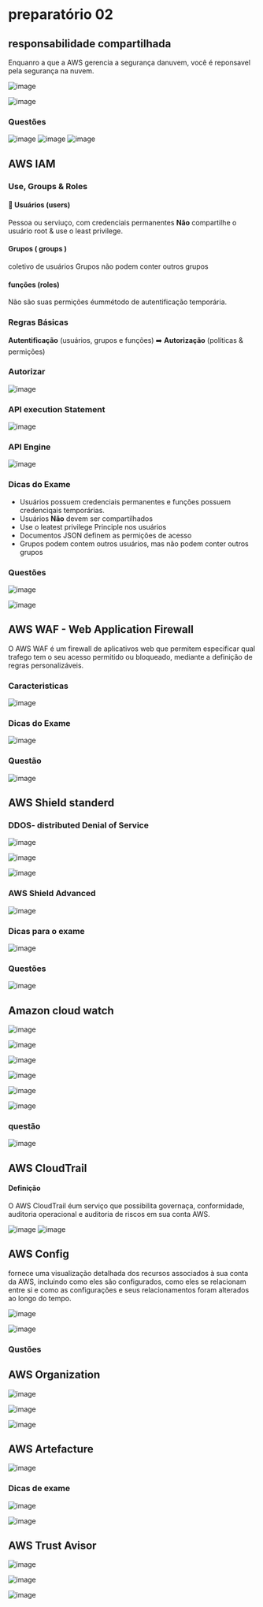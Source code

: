 # preparatório 02
## responsabilidade compartilhada
Enquanro a que a AWS gerencia a segurança danuvem, você é reponsavel pela segurança na nuvem.

![image](https://github.com/luane-loureiro/EscolaDaNuvem-AWS/assets/100947092/bd897157-2071-4aee-84de-9335c201d80e)

![image](https://github.com/luane-loureiro/EscolaDaNuvem-AWS/assets/100947092/5914755b-3c16-409c-b42f-92f4ef406d8b)

### Questões

![image](https://github.com/luane-loureiro/EscolaDaNuvem-AWS/assets/100947092/4d7a12a0-d9de-4441-b0f6-2a6095b66efc)
![image](https://github.com/luane-loureiro/EscolaDaNuvem-AWS/assets/100947092/13fae368-11b3-4b74-9bfe-8f8df86f9abb)
![image](https://github.com/luane-loureiro/EscolaDaNuvem-AWS/assets/100947092/04fe0fd5-3306-4096-b33b-3d2200185ffc)


## AWS IAM
### Use, Groups & Roles
#### 👱 Usuários (users)
Pessoa ou serviuço, com credenciais permanentes **Não** compartilhe o usuário root & use o least privilege.

#### Grupos ( groups )
coletivo de usuários
Grupos não podem conter outros grupos

#### funções (roles)
Não são suas permições
éummétodo de autentificação temporária.


### Regras Básicas
**Autentificação** 
(usuários, grupos e funções)
➡️
**Autorização** 
(políticas & permições)

### Autorizar
![image](https://github.com/luane-loureiro/EscolaDaNuvem-AWS/assets/100947092/c18b2e4d-db7a-4042-93f1-d037c13101e8)


### API execution Statement
![image](https://github.com/luane-loureiro/EscolaDaNuvem-AWS/assets/100947092/11f4634d-703c-4011-8162-34255b299bde)

### API Engine
![image](https://github.com/luane-loureiro/EscolaDaNuvem-AWS/assets/100947092/40865095-a5c7-4a72-9413-86ab50236052)

### Dicas do Exame

- Usuários possuem credenciais permanentes e funções possuem credenciqais temporárias.
- Usuários **Não** devem ser compartilhados
- Use o leatest privilege Principle nos usuários
- Documentos JSON definem as permições de acesso
- Grupos podem contem outros usuários, mas não podem conter outros grupos

### Questões 
![image](https://github.com/luane-loureiro/EscolaDaNuvem-AWS/assets/100947092/1d605499-abc2-418c-95d7-65a550947cb9)

![image](https://github.com/luane-loureiro/EscolaDaNuvem-AWS/assets/100947092/4a14bb22-de7a-44a7-a5f2-6ccc5103a54a)


## AWS WAF - Web Application Firewall
O AWS WAF é um firewall de aplicativos web que permitem especificar qual trafego tem o seu acesso permitido ou bloqueado, mediante a definição de regras personalizáveis.

### Caracteristicas
![image](https://github.com/luane-loureiro/EscolaDaNuvem-AWS/assets/100947092/83e16b0d-7a04-403c-9c67-be4c213d82b8)

### Dicas do Exame
![image](https://github.com/luane-loureiro/EscolaDaNuvem-AWS/assets/100947092/b5c4f030-eb41-440f-b705-89cd883b4653)

### Questão
![image](https://github.com/luane-loureiro/EscolaDaNuvem-AWS/assets/100947092/c8146659-f986-4547-96f5-9e9d56a5179d)

## AWS Shield standerd
### DDOS- distributed Denial of Service
![image](https://github.com/luane-loureiro/EscolaDaNuvem-AWS/assets/100947092/c9a5c1b4-26df-46fa-80cb-42384eb07fae)

![image](https://github.com/luane-loureiro/EscolaDaNuvem-AWS/assets/100947092/ef267711-7b05-4f46-b65a-8399493a1670)

![image](https://github.com/luane-loureiro/EscolaDaNuvem-AWS/assets/100947092/199926fa-188f-488b-a827-621dd2e63823)

### AWS Shield Advanced
![image](https://github.com/luane-loureiro/EscolaDaNuvem-AWS/assets/100947092/fe305cb3-6e4a-4d27-b853-94eb9dfbf03b)

### Dicas para o exame
![image](https://github.com/luane-loureiro/EscolaDaNuvem-AWS/assets/100947092/e7445d6a-8037-43cd-9115-1785de2590ab)


### Questões 
![image](https://github.com/luane-loureiro/EscolaDaNuvem-AWS/assets/100947092/e28a6b26-551d-46d6-b6c1-7eb28dbbd804)


## Amazon cloud watch 
![image](https://github.com/luane-loureiro/EscolaDaNuvem-AWS/assets/100947092/296ee80a-bcf1-454a-9ca8-ace3f1629e96)

![image](https://github.com/luane-loureiro/EscolaDaNuvem-AWS/assets/100947092/bfda8440-b193-4743-a594-7f4a2387fa92)

![image](https://github.com/luane-loureiro/EscolaDaNuvem-AWS/assets/100947092/a6750e59-31a8-4a51-b6e1-dc7817062bf0)

![image](https://github.com/luane-loureiro/EscolaDaNuvem-AWS/assets/100947092/3b61fba0-d69c-403c-ad0e-c049d9b7e01e)

![image](https://github.com/luane-loureiro/EscolaDaNuvem-AWS/assets/100947092/e86cc455-135b-4f77-9d81-2b8c083b058b)

![image](https://github.com/luane-loureiro/EscolaDaNuvem-AWS/assets/100947092/a34b0306-31fb-41a5-b729-3d87f24236c2)

### questão
![image](https://github.com/luane-loureiro/EscolaDaNuvem-AWS/assets/100947092/abcca24a-369b-4906-bfb5-5d830bb1f70f)


## AWS CloudTrail
#### Definição
O AWS CloudTrail éum serviço que possibilita governaça, conformidade, auditoria operacional e auditoria de riscos em sua conta AWS.

![image](https://github.com/luane-loureiro/EscolaDaNuvem-AWS/assets/100947092/922ceff9-02e0-4f4c-9453-6eeffa46a6a7)
![image](https://github.com/luane-loureiro/EscolaDaNuvem-AWS/assets/100947092/f31a0306-729e-4c49-912e-12dc5847db97)

## AWS Config
fornece uma visualização detalhada dos recursos associados à sua conta da AWS, incluindo como eles são configurados, como eles se relacionam entre si e como as configurações e seus relacionamentos foram alterados ao longo do tempo. 

![image](https://github.com/luane-loureiro/EscolaDaNuvem-AWS/assets/100947092/0a02d016-5f78-440b-b933-290a6d7e9170)

![image](https://github.com/luane-loureiro/EscolaDaNuvem-AWS/assets/100947092/d479a118-a1cd-4f4d-9580-e371146ecac3)


### Qustões

## AWS Organization

![image](https://github.com/luane-loureiro/EscolaDaNuvem-AWS/assets/100947092/443dffdc-88e2-4944-a8e2-9e0530a1882b)

![image](https://github.com/luane-loureiro/EscolaDaNuvem-AWS/assets/100947092/6acbb7ef-3ba7-4e80-987c-3c08b6d710cc)

![image](https://github.com/luane-loureiro/EscolaDaNuvem-AWS/assets/100947092/347ef757-8b95-414e-aa5e-ed7866b72fce)


## AWS Artefacture
![image](https://github.com/luane-loureiro/EscolaDaNuvem-AWS/assets/100947092/028c0fa8-1aa2-4d4a-bebd-2cc1782eefcd)

### Dicas de exame
![image](https://github.com/luane-loureiro/EscolaDaNuvem-AWS/assets/100947092/cb3cdd20-48bf-462a-b29f-2b52fe3840c8)

![image](https://github.com/luane-loureiro/EscolaDaNuvem-AWS/assets/100947092/4ffb7348-4bc7-4666-8862-df23784b2b0d)


## AWS Trust Avisor
![image](https://github.com/luane-loureiro/EscolaDaNuvem-AWS/assets/100947092/68d83e09-9419-4a1b-abb4-e97798910372)

![image](https://github.com/luane-loureiro/EscolaDaNuvem-AWS/assets/100947092/53dc79ba-21c1-4f07-8f07-83cbd67ea7c6)

![image](https://github.com/luane-loureiro/EscolaDaNuvem-AWS/assets/100947092/2e753d78-8530-483d-8be7-ef4023b8929a)





